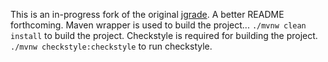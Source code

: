 This is an in-progress fork of the original [jgrade](https://github.com/tkutcher/jgrade). A better README forthcoming. 
Maven wrapper is used to build the project... `./mvnw clean install` to build the project.
Checkstyle is required for building the project. `./mvnw checkstyle:checkstyle` to run checkstyle.
